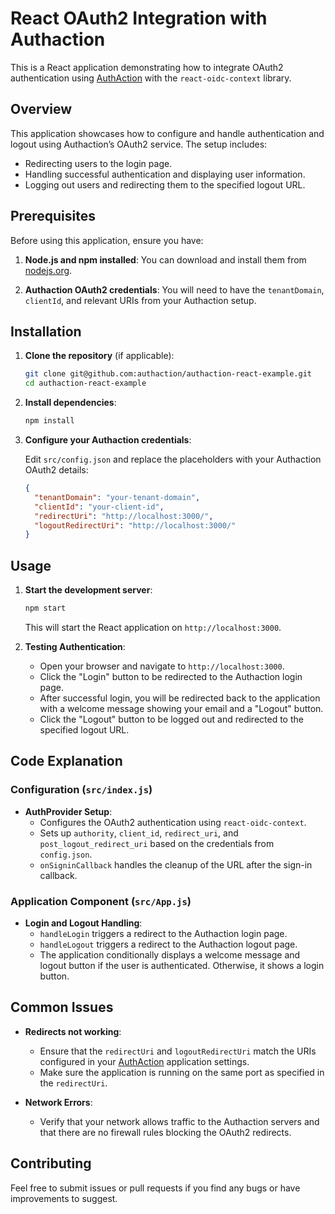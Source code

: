 # React OAuth2 Integration with Authaction

This is a React application demonstrating how to integrate OAuth2 authentication using [AuthAction](https://app.authaction.com/) with the `react-oidc-context` library.

## Overview

This application showcases how to configure and handle authentication and logout using Authaction’s OAuth2 service. The setup includes:

- Redirecting users to the login page.
- Handling successful authentication and displaying user information.
- Logging out users and redirecting them to the specified logout URL.

## Prerequisites

Before using this application, ensure you have:

1. **Node.js and npm installed**: You can download and install them from [nodejs.org](https://nodejs.org/).

2. **Authaction OAuth2 credentials**: You will need to have the `tenantDomain`, `clientId`, and relevant URIs from your Authaction setup.

## Installation

1. **Clone the repository** (if applicable):

   ```bash
   git clone git@github.com:authaction/authaction-react-example.git
   cd authaction-react-example
   ```

2. **Install dependencies**:

   ```bash
   npm install
   ```

3. **Configure your Authaction credentials**:

   Edit `src/config.json` and replace the placeholders with your Authaction OAuth2 details:

   ```json
   {
     "tenantDomain": "your-tenant-domain",
     "clientId": "your-client-id",
     "redirectUri": "http://localhost:3000/",
     "logoutRedirectUri": "http://localhost:3000/"
   }
   ```

## Usage

1. **Start the development server**:

   ```bash
   npm start
   ```

   This will start the React application on `http://localhost:3000`.

2. **Testing Authentication**:

   - Open your browser and navigate to `http://localhost:3000`.
   - Click the "Login" button to be redirected to the Authaction login page.
   - After successful login, you will be redirected back to the application with a welcome message showing your email and a "Logout" button.
   - Click the "Logout" button to be logged out and redirected to the specified logout URL.

## Code Explanation

### Configuration (`src/index.js`)

- **AuthProvider Setup**:
  - Configures the OAuth2 authentication using `react-oidc-context`.
  - Sets up `authority`, `client_id`, `redirect_uri`, and `post_logout_redirect_uri` based on the credentials from `config.json`.
  - `onSigninCallback` handles the cleanup of the URL after the sign-in callback.

### Application Component (`src/App.js`)

- **Login and Logout Handling**:
  - `handleLogin` triggers a redirect to the Authaction login page.
  - `handleLogout` triggers a redirect to the Authaction logout page.
  - The application conditionally displays a welcome message and logout button if the user is authenticated. Otherwise, it shows a login button.

## Common Issues

- **Redirects not working**:

  - Ensure that the `redirectUri` and `logoutRedirectUri` match the URIs configured in your [AuthAction](https://app.authaction.com/) application settings.
  - Make sure the application is running on the same port as specified in the `redirectUri`.

- **Network Errors**:
  - Verify that your network allows traffic to the Authaction servers and that there are no firewall rules blocking the OAuth2 redirects.

## Contributing

Feel free to submit issues or pull requests if you find any bugs or have improvements to suggest.
